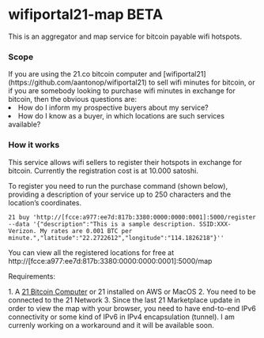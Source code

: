 # wifiportal21-map BETA
This is an aggregator and map service for bitcoin payable wifi hotspots.

<h3> Scope </h3>
If you are using the 21.co bitcoin computer and [wifiportal21] (https://github.com/aantonop/wifiportal21) to sell wifi minutes for bitcoin,
or if you are somebody looking to purchase wifi minutes in exchange for bitcoin, then the obvious questions are:
<li> How do I inform my prospective buyers about my service? </li>
<li> How do I know as a buyer, in which locations are such services available?</li>

<h3> How it works </h3>

<p>This service allows wifi sellers to register their hotspots in exchange for bitcoin. Currently the registration cost is at 10.000 satoshi.</p>
<p>To register you need to run the purchase command (shown below), providing a description of your service up to 250 characters and the location’s coordinates.</p>

<pre><code>21 buy 'http://[fcce:a977:ee7d:817b:3380:0000:0000:0001]:5000/register --data '{"description":"This is a sample description. SSID:XXX-Verizon. My rates are 0.001 BTC per minute.","latitude":"22.2722612","longitude":"114.1826218"}''
</code></pre>

You can view all the registered locations for free at http://[fcce:a977:ee7d:817b:3380:0000:0000:0001]:5000/map 

<p>Requirements:</p>
1. A  <a href="https://21.co">21 Bitcoin Computer</a> or 21 installed on AWS or MacOS
2. You need to be connected to the 21 Network 
3. Since the last 21 Marketplace update in order to view the map with your browser, you need to have end-to-end IPv6 connectivity or some kind of IPv6 in IPv4 encapsulation (tunnel). I am currenly working on a workaround and it will be available soon.
